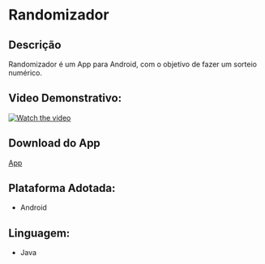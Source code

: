 # Randomizador

## Descrição
Randomizador é um App para Android, com o objetivo de fazer um sorteio numérico.

## Video Demonstrativo:
[![Watch the video](https://i.imgur.com/vKb2F1B.png)](https://youtu.be/uJgLKGlOTJU)

## Download do App
[App](https://drive.google.com/file/d/1Z6GVn5M0wNr8j3cjM5ifAwjRSXjTWBlX/view?usp=sharing)

## Plataforma Adotada: 
  - Android

## Linguagem: 
  - Java
